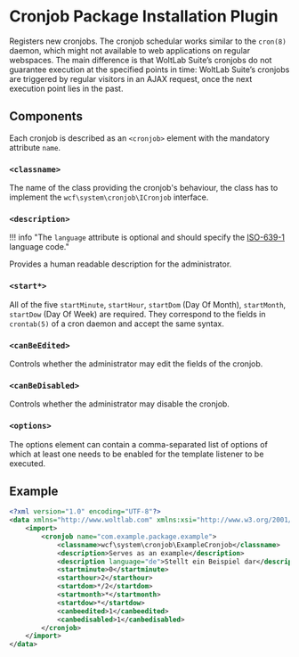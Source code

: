 # Cronjob Package Installation Plugin

Registers new cronjobs.
The cronjob schedular works similar to the `cron(8)` daemon, which might not available to web applications on regular webspaces.
The main difference is that WoltLab Suite’s cronjobs do not guarantee execution at the specified points in time:
WoltLab Suite’s cronjobs are triggered by regular visitors in an AJAX request, once the next execution point lies in the past.

## Components

Each cronjob is described as an `<cronjob>` element with the mandatory attribute `name`.

### `<classname>`

The name of the class providing the cronjob's behaviour,
the class has to implement the `wcf\system\cronjob\ICronjob` interface.

### `<description>`

!!! info "The `language` attribute is optional and should specify the [ISO-639-1](https://en.wikipedia.org/wiki/ISO_639-1) language code."

Provides a human readable description for the administrator.

### `<start*>`

All of the five `startMinute`, `startHour`, `startDom` (Day Of Month), `startMonth`, `startDow` (Day Of Week) are required.
They correspond to the fields in `crontab(5)` of a cron daemon and accept the same syntax.

### `<canBeEdited>`

Controls whether the administrator may edit the fields of the cronjob.

### `<canBeDisabled>`

Controls whether the administrator may disable the cronjob.

### `<options>`

The options element can contain a comma-separated list of options of which at least one needs to be enabled for the template listener to be executed.

## Example

```xml
<?xml version="1.0" encoding="UTF-8"?>
<data xmlns="http://www.woltlab.com" xmlns:xsi="http://www.w3.org/2001/XMLSchema-instance" xsi:schemaLocation="http://www.woltlab.com http://www.woltlab.com/XSD/2019/cronjob.xsd">
	<import>
		<cronjob name="com.example.package.example">
			<classname>wcf\system\cronjob\ExampleCronjob</classname>
			<description>Serves as an example</description>
			<description language="de">Stellt ein Beispiel dar</description>
			<startminute>0</startminute>
			<starthour>2</starthour>
			<startdom>*/2</startdom>
			<startmonth>*</startmonth>
			<startdow>*</startdow>
			<canbeedited>1</canbeedited>
			<canbedisabled>1</canbedisabled>
		</cronjob>
	</import>
</data>
```

